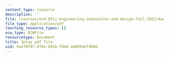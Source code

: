 ```yaml
---
content_type: resource
description: ''
file: /courses/esd-051j-engineering-innovation-and-design-fall-2012/4ae70f97878e091bfd4dad695defd00d_CzBufqJ5kME.pdf
file_type: application/pdf
learning_resource_types: []
ocw_type: OCWFile
resourcetype: Document
title: 3play pdf file
uid: 4ae70f97-878e-091b-fd4d-ad695defd00d
---
```

